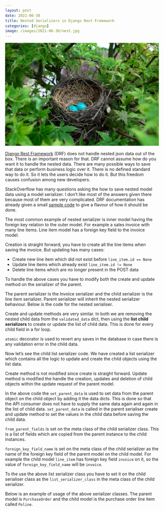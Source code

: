 ```yaml
---
layout: post
date: 2021-06-30
title: Nested Serializers in Django Rest Framework
categories: [django]
image: /images/2021-06-30/nest.jpg
---
```


![NEST](/images/2021-06-30/nest.jpg)

[Django Rest Framework](https://www.django-rest-framework.org) (DRF) does not handle nested json data out of the box. There is an important reason for that. DRF cannot assume how do you want it to handle the nested data. There are many possible ways to save that data or perform business logic over it. There is no defined standard way to do it. So it lets the users decide how to do it. But this freedom causes confusion among new developers. 

StackOverflow has many questions asking the how to save nested model data using a model serializer. I don’t like most of the answers given there because most of them are very complicated. DRF documentation has already given a small [sample code](https://www.django-rest-framework.org/api-guide/relations/#writable-nested-serializers) to give a flavour of how it should be done.
<!--more-->

The most common example of nested serializer is inner model having the foreign key relation to the outer model. For example a sales invoice with many line items. Line item model has a foreign key field to the invoice model.

Creation is straight forward; you have to create all the line items when saving the invoice. But updating has many cases:
- Create new line item which did not exist before `line_item.id == None`
- Update line items which already exist `line_item.id != None`
- Delete line items which are no longer present in the POST data

To handle the above cases you have to modify both the create and update method on the serializer of the parent.

The parent serializer is the Invoice serializer and the child serializer is the line item serializer. Parent serializer will inherit the nested serializer behaviour. Below is the code for the nested serialiser.

<script src="https://gist.github.com/KushGoyal/5b72c5986fd6713fbf074dabca337a9d.js?file=nested_serializer.py"></script>

Create and update methods are very similar. In both we are removing the nested child data from the `validated_data` dict,  then using the **list child serializers** to create or update the list of child data. This is done for every child field in a for loop.

`atomic` decorator is used to revert any saves in the database in case there is any validation error in the child data.

Now let’s see the child list serializer code. We have created a list serializer which contains all the logic to update and create the child objects using the list data.

Create method is not modified since create is straight forward. Update method is modified the handle the creation, updates and deletion of child objects within the update request of the parent model.

<script src="https://gist.github.com/KushGoyal/5b72c5986fd6713fbf074dabca337a9d.js?file=list_serializer.py"></script>

In the above code the `set_parent_data` is used to set data from the parent object on the child object by adding it the data dicts. This is done so that the API consumer does not have to supply the same data again and again in the list of child data. `set_parent_data` is called in the parent serialiser create and update method to set the values in the child data before saving the child data.

`from_parent_fields` is set on the meta class of the child serializer class. This is a list of fields which are copied from the parent instance to the child instances.

`foreign_key_field_name` is set on the meta class of the child serializer as the name of the foreign key field of the parent model on the child model. For example the child model `line_item` has foreign key field `invoice` on it, so the value of `foreign_key_field_name` will be `invoice`.

To the use the above list serializer class you have to set it on the child serialiser class as the `list_serializer_class` in the meta class of the child serializer.

Below is an example of usage of the above serializer classes. The parent model is `PurchaseOrder` and the child model is the purchase order line item called  `Poline`.

<script src="https://gist.github.com/KushGoyal/5b72c5986fd6713fbf074dabca337a9d.js?file=example.py"></script>